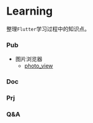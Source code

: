 # Learning

整理`Flutter`学习过程中的知识点。

### Pub

- 图片浏览器
	+ [photo_view](https://github.com/renancaraujo/photo_view)



### Doc

### Prj

### Q&A

